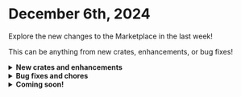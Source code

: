 # December 6th, 2024

Explore the new changes to the Marketplace in the last week!

This can be anything from new crates, enhancements, or bug fixes!

<details>

<summary><strong>New crates and enhancements</strong></summary>

* **Refactor of the following crates:**
  * Identify Duo Users in Bypass Mode
  * Document Groups in ITG / Hudu
  * Billing Reporting
  * Notify on CA Policy Changes

</details>

<details>

<summary><strong>Bug fixes and chores</strong></summary>

* Fixed cloud only groups not being removed during offboarding when `ad_configuration` is set to "hybrid\_synced".
* Added check for Datto PSA to distinguish if input is a ticket number or an id. Updated deprecated task for Datto Autotask PSA list tickets.
* Fixed some erroneous jinja logic in ticket creation that was causing problems if certain configuration org variables were not defined.
* Fixed an issue in conditional logic that was causing issues with initial ticket update for Datto PSA in the offboarding crate.
* Added missing trigger on calendar permissions form.
* Added filter for `list_computers` action to optimize workflow execution speed in NAble run powershell workflow.

</details>

<details>

<summary><strong>Coming soon!</strong></summary>

* App Builder Apps
  * Operational Analytics Portal - aggregates data from various tools and outputs actionable insights for MSPs to further streamline operations.
  * Forms Portal - allows employees and clients to easily access the necessary Rewst forms based on granular permissions.
  * All-In-One Client Portal - The portal transforms service delivery by empowering clients to instantly self-serve common IT requests —not just submit tickets.
* Top 10 crates - Improving success rates and implementing Rewst Best Practice&#x20;
  * Detailed MFA Reporting
  * Refactor of Change a Users Password form. (just needs QA)
  * Refactor of Identify DUO users in Bypass Mode. (just needs QA)

</details>

